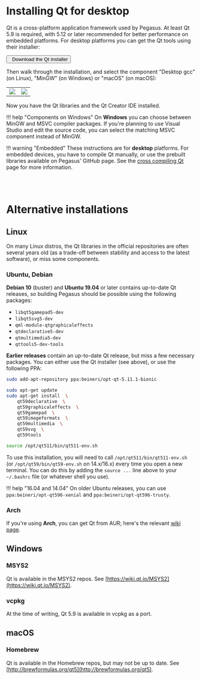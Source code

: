# Installing Qt for desktop

Qt is a cross-platform application framework used by Pegasus. At least Qt 5.9 is required, with 5.12 or later recommended for better performance on embedded platforms. For desktop platforms you can get the Qt tools using their installer:

<a href="https://www1.qt.io/download-open-source/"><button type="button" class="btn btn-success"><i class="fa fa-cloud-download"></i> &nbsp; Download the Qt installer</button></a>

Then walk through the installation, and select the component "Desktop gcc" (on Linux), "MinGW" (on Windows) or "macOS" (on macOS):

<table><tr>
    <td><img style="max-width:100%" src="../img/install-qt-2.png"></td>
    <td><img style="max-width:100%" src="../img/install-qt-6.png"></td>
</tr></table>

Now you have the Qt libraries and the Qt Creator IDE installed.

!!! help "Components on Windows"
    On **Windows** you can choose between MinGW and MSVC compiler packages. If you're planning to use Visual Studio and edit the source code, you can select the matching MSVC component instead of MinGW.

!!! warning "Embedded"
    These instructions are for **desktop** platforms. For embedded devices, you have to compile Qt manually, or use the prebuilt libraries available on Pegasus' GitHub page. See the [cross compiling Qt](cross-compile-qt.md) page for more information.

<br><br>

# Alternative installations

## Linux

On many Linux distros, the Qt libraries in the official repositories are often several years old (as a trade-off between stability and access to the latest software), or miss some components.

### Ubuntu, Debian

**Debian 10** (buster) and **Ubuntu 19.04** or later contains up-to-date Qt releases, so building Pegasus should be possible using the following packages:

- `libqt5gamepad5-dev`
- `libqt5svg5-dev`
- `qml-module-qtgraphicaleffects`
- `qtdeclarative5-dev`
- `qtmultimedia5-dev`
- `qttools5-dev-tools`

**Earlier releases** contain an up-to-date Qt release, but miss a few necessary packages. You can either use the Qt installer (see above), or use the following PPA:

```sh
sudo add-apt-repository ppa:beineri/opt-qt-5.11.1-bionic

sudo apt-get update
sudo apt-get install  \
    qt59declarative  \
    qt59graphicaleffects  \
    qt59gamepad  \
    qt59imageformats  \
    qt59multimedia  \
    qt59svg  \
    qt59tools

source /opt/qt511/bin/qt511-env.sh
```

To use this installation, you will need to call `/opt/qt511/bin/qt511-env.sh` (or `/opt/qt59/bin/qt59-env.sh` on 14.x/16.x) every time you open a new terminal. You can do this by adding the `source ...` line above to your `~/.bashrc` file (or whatever shell you use).

!!! help "16.04 and 14.04"
    On older Ubuntu releases, you can use `ppa:beineri/opt-qt596-xenial` and `ppa:beineri/opt-qt596-trusty`.

### Arch

If you're using **Arch**, you can get Qt from AUR; here's the relevant [wiki page](https://wiki.archlinux.org/index.php/qt#Installation).

## Windows

### MSYS2

Qt is available in the MSYS2 repos. See [https://wiki.qt.io/MSYS2](https://wiki.qt.io/MSYS2).

### vcpkg

At the time of writing, Qt 5.9 is available in vcpkg as a port.

## macOS

### Homebrew

Qt is available in the Homebrew repos, but may not be up to date. See [http://brewformulas.org/qt5](http://brewformulas.org/qt5).
